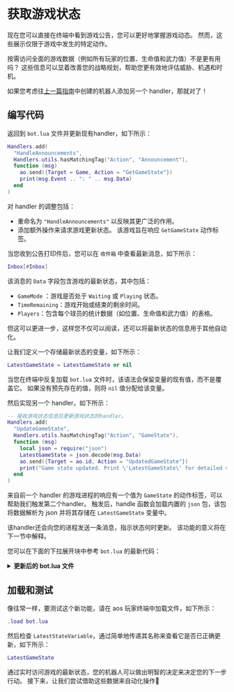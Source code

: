 # 获取游戏状态

现在您可以直接在终端中看到游戏公告，您可以更好地掌握游戏动态。 然而，这些展示仅限于游戏中发生的特定动作。

按需访问全面的游戏数据（例如所有玩家的位置、生命值和武力值）不是更有用吗？ 这些信息可以显着改善您的战略规划，帮助您更有效地评估威胁、机遇和时机。

如果您考虑往[上一篇指南](announcements)中创建的机器人添加另一个 handler，那就对了！

## 编写代码

返回到 `bot.lua` 文件并更新现有handler，如下所示：

```lua
Handlers.add(
  "HandleAnnouncements",
  Handlers.utils.hasMatchingTag("Action", "Announcement"),
  function (msg)
    ao.send({Target = Game, Action = "GetGameState"})
    print(msg.Event .. ": " .. msg.Data)
  end
)
```

对 handler 的调整包括：

- 重命名为 `"HandleAnnouncements"` 以反映其更广泛的作用。
- 添加额外操作来请求游戏更新状态。 该游戏旨在响应 `GetGameState` 动作标签。

当您收到公告打印件后，您可以在 `收件箱` 中查看最新消息，如下所示：

```lua
Inbox[#Inbox]
```

该消息的 `Data` 字段包含游戏的最新状态，其中包括：

- `GameMode` ：游戏是否处于 `Waiting` 或 `Playing` 状态。
- `TimeRemaining`：游戏开始或结束的剩余时间。
- `Players`：包含每个球员的统计数据（如位置、生命值和武力值）的表格。

但这可以更进一步，这样您不仅可以阅读，还可以将最新状态的信息用于其他自动化。

让我们定义一个存储最新状态的变量，如下所示：

```lua
LatestGameState = LatestGameState or nil
```

当您在终端中反复加载 `bot.lua` 文件时，该语法会保留变量的现有值，而不是覆盖它。 如果没有预先存在的值，则将 `nil` 值分配给该变量。

然后实现另一个 handler，如下所示：

```lua
-- 接收游戏状态信息后更新游戏状态的handler。
Handlers.add(
  "UpdateGameState",
  Handlers.utils.hasMatchingTag("Action", "GameState"),
  function (msg)
    local json = require("json")
    LatestGameState = json.decode(msg.Data)
    ao.send({Target = ao.id, Action = "UpdatedGameState"})
    print("Game state updated. Print \'LatestGameState\' for detailed view.")
  end
)
```

来自前一个 handler 的游戏进程的响应有一个值为 `GameState` 的动作标签，可以帮助我们触发第二个handler。 触发后，handle 函数会加载内置的 `json` 包，该包将数据解析为 json 并将其存储在 `LatestGameState` 变量中。

该handler还会向您的进程发送一条消息，指示状态何时更新。 该功能的意义将在下一节中解释。

您可以在下面的下拉展开块中参考 `bot.lua` 的最新代码：

<details>
  <summary><strong>更新后的 bot.lua 文件</strong></summary>

```lua
LatestGameState = LatestGameState or nil

Handlers.add(
  "HandleAnnouncements",
  Handlers.utils.hasMatchingTag("Action", "Announcement"),
  function (msg)
    ao.send({Target = Game, Action = "GetGameState"})
    print(msg.Event .. ": " .. msg.Data)
  end
)

Handlers.add(
  "UpdateGameState",
  Handlers.utils.hasMatchingTag("Action", "GameState"),
  function (msg)
    local json = require("json")
    LatestGameState = json.decode(msg.Data)
    ao.send({Target = ao.id, Action = "UpdatedGameState"})
    print("Game state updated. Print \'LatestGameState\' for detailed view.")
  end
)
```

</details>

## 加载和测试

像往常一样，要测试这个新功能，请在 aos 玩家终端中加载文件，如下所示：

```lua
.load bot.lua
```

然后检查 `LatestStateVariable`，通过简单地传递其名称来查看它是否已正确更新，如下所示：

```lua
LatestGameState
```

通过实时访问游戏的最新状态，您的机器人可以做出明智的决定来决定您的下一步行动。 接下来，让我们尝试借助这些数据来自动化操作🚶
